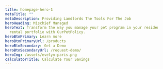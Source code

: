 ```yaml
---
title: homepage-hero-1
metaTitle: ""
metaDescription: Providing Landlords The Tools For The Job
heroHeading: Mischief Managed
heroText: Transform the way you manage your pet program in your residential
  rental portfolio with OurPetPolicy.
heroBtnPrimary: Learn more
heroBtnPrimaryUrl: /products
heroBtnSecondary: Get a Demo
heroBtnSecondaryUrl: /request-demo/
heroImg: /assets/evelyn-paris.png
calculatorTitle: Calculate Your Savings
---
```


